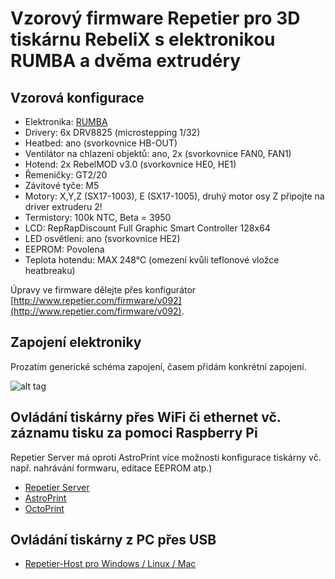 # Vzorový firmware Repetier pro 3D tiskárnu RebeliX s elektronikou RUMBA a dvěma extrudéry

## Vzorová konfigurace

* Elektronika: [RUMBA](http://reprap.org/wiki/RUMBA)
* Drivery: 6x DRV8825 (microstepping 1/32)
* Heatbed: ano (svorkovnice HB-OUT)
* Ventilátor na chlazení objektů: ano, 2x (svorkovnice FAN0, FAN1)
* Hotend: 2x RebelMOD v3.0 (svorkovnice HE0, HE1)
* Řemeničky: GT2/20
* Závitové tyče: M5
* Motory: X,Y,Z (SX17-1003), E (SX17-1005), druhý motor osy Z připojte na driver extruderu 2!
* Termistory: 100k NTC, Beta = 3950
* LCD: RepRapDiscount Full Graphic Smart Controller 128x64
* LED osvětlení: ano (svorkovnice HE2)
* EEPROM: Povolena
* Teplota hotendu: MAX 248°C (omezení kvůli teflonové vložce heatbreaku)

Úpravy ve firmware dělejte přes konfigurátor [http://www.repetier.com/firmware/v092](http://www.repetier.com/firmware/v092).

## Zapojení elektroniky

Prozatím generické schéma zapojení, časem přidám konkrétní zapojení.

![alt tag](http://reprap.org/mediawiki/images/1/17/Rumba4.jpg)

## Ovládání tiskárny přes WiFi či ethernet vč. záznamu tisku za pomoci Raspberry Pi

Repetier Server má oproti AstroPrint více možnosti konfigurace tiskárny vč. např. nahrávání formwaru, editace EEPROM atp.)

* [Repetier Server](https://www.repetier-server.com/download-repetier-server/)
* [AstroPrint](https://www.astroprint.com/)
* [OctoPrint](http://octoprint.org/)

## Ovládání tiskárny z PC přes USB

* [Repetier-Host pro Windows / Linux / Mac](https://www.repetier.com/download-now/)

